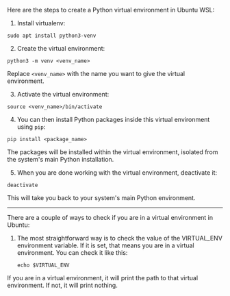  Here are the steps to create a Python virtual environment in Ubuntu WSL:

1. Install virtualenv:
```
sudo apt install python3-venv
```

2. Create the virtual environment:
```
python3 -m venv <venv_name>
```

Replace `<venv_name>` with the name you want to give the virtual environment.

3. Activate the virtual environment:
```
source <venv_name>/bin/activate
```

4. You can then install Python packages inside this virtual environment using `pip`:
```
pip install <package_name>
```

The packages will be installed within the virtual environment, isolated from the system's main Python installation.

5. When you are done working with the virtual environment, deactivate it:
```
deactivate
```

This will take you back to your system's main Python environment.


---

There are a couple of ways to check if you are in a virtual environment in Ubuntu:

1. The most straightforward way is to check the value of the VIRTUAL_ENV environment variable. If it is set, that means you are in a virtual environment. You can check it like this:

    ```
   echo $VIRTUAL_ENV
    ```    

If you are in a virtual environment, it will print the path to that virtual environment. If not, it will print nothing.
